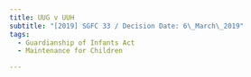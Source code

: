 ```yaml
---
title: UUG v UUH
subtitle: "[2019] SGFC 33 / Decision Date: 6\_March\_2019"
tags:
  - Guardianship of Infants Act
  - Maintenance for Children

---
```

